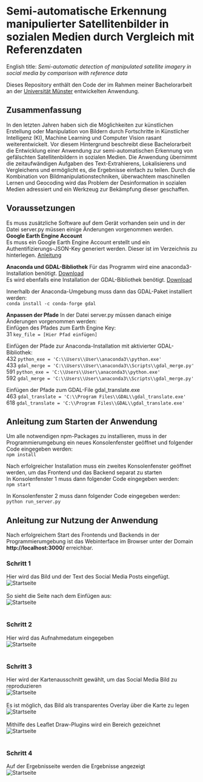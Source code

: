 # Semi-automatische Erkennung manipulierter Satellitenbilder in sozialen Medien durch Vergleich mit Referenzdaten
English title: _Semi-automatic detection of manipulated satellite imagery in social media by comparison with reference data_

Dieses Repository enthält den Code der im Rahmen meiner Bachelorarbeit an der [Universität Münster](https://www.uni-muenster.de/Geoinformatics/) entwickelten Anwendung.
## Zusammenfassung
In den letzten Jahren haben sich die Möglichkeiten zur künstlichen Erstellung oder Manipulation von Bildern durch Fortschritte in Künstlicher Intelligenz (KI), Machine Learning und Computer Vision rasant weiterentwickelt. Vor diesem Hintergrund beschreibt diese Bachelorarbeit die Entwicklung einer Anwendung zur semi-automatischen Erkennung von gefälschten Satellitenbildern in sozialen Medien. Die Anwendung übernimmt die zeitaufwändigen Aufgaben des Text-Extrahierens, Lokalisierens und Vergleichens und ermöglicht es, die Ergebnisse einfach zu teilen. Durch die Kombination von Bildmanipulationstechniken, überwachtem maschinellen Lernen und Geocoding wird das Problem der Desinformation in sozialen Medien adressiert und ein Werkzeug zur Bekämpfung dieser geschaffen.

## Voraussetzungen
Es muss zusätzliche Software auf dem Gerät vorhanden sein und in der Datei server.py müssen einige Änderungen vorgenommen werden.  
**Google Earth Engine Account**  
Es muss ein Google Earth Engine Account erstellt und ein Authentifizierungs-JSON-Key generiert werden. Dieser ist im Verzeichnis zu hinterlegen. [Anleitung](https://developers.google.com/earth-engine/guides/app_key)


**Anaconda und GDAL-Bibliothek**
Für das Programm wird eine anaconda3-Installation benötigt. [Download](https://www.anaconda.com/download)  
Es wird ebenfalls eine Installation der GDAL-Bibliothek benötigt. [Download](https://gdal.org/download.html)  

Innerhalb der Anaconda-Umgebung muss dann das GDAL-Paket installiert werden:  
```conda install -c conda-forge gdal```


**Anpassen der Pfade**
In der Datei server.py müssen danach einige Änderungen vorgenommen werden:  
Einfügen des Pfades zum Earth Engine Key:  
31 ```key_file = [Hier Pfad einfügen]```  

Einfügen der Pfade zur Anaconda-Installation mit aktivierter GDAL-Bibliothek:  
432 ```python_exe = 'C:\\Users\\User\\anaconda3\\python.exe'```  
433 ```gdal_merge = 'C:\\Users\\User\\anaconda3\\Scripts\\gdal_merge.py'```  
591 ```python_exe = 'C:\\Users\\User\\anaconda3\\python.exe'```  
592 ```gdal_merge = 'C:\\Users\\User\\anaconda3\\Scripts\\gdal_merge.py'```  

Einfügen der Pfade zum GDAL-File gdal_translate.exe  
463 ```gdal_translate = 'C:\\Program Files\\GDAL\\gdal_translate.exe'```  
618 ```gdal_translate = 'C:\\Program Files\\GDAL\\gdal_translate.exe'```  
            

## Anleitung zum Starten der Anwendung
Um alle notwendigen npm-Packages zu installieren, muss in der Programmierumgebung ein neues Konsolenfenster geöffnet und folgender Code eingegeben werden:  
```npm install```

Nach erfolgreicher Installation muss ein zweites Konsolenfenster geöffnet werden, um das Frontend und das Backend separat zu starten  
In Konsolenfenster 1 muss dann folgender Code eingegeben werden:  
```npm start```

In Konsolenfenster 2 muss dann folgender Code eingegeben werden:  
```python run_server.py```

## Anleitung zur Nutzung der Anwendung
Nach erfolgreichem Start des Frontends und Backends in der Programmierumgebung ist das Webinterface im Browser unter der Domain **http://localhost:3000/** erreichbar.

### Schritt 1
Hier wird das Bild und der Text des Social Media Posts eingefügt.
<br>
![Startseite](readMeImages/1.png)
<br>
<br>
So sieht die Seite nach dem Einfügen aus:
<br>
![Startseite](readMeImages/2.png)
<br>
<br>
### Schritt 2
Hier wird das Aufnahmedatum eingegeben
<br>
![Startseite](readMeImages/4.png)
<br>
<br>
### Schritt 3
Hier wird der Kartenausschnitt gewählt, um das Social Media Bild zu reproduzieren
<br>
![Startseite](readMeImages/5.png)
<br>
<br>
Es ist möglich, das Bild als transparentes Overlay über die Karte zu legen
<br>
![Startseite](readMeImages/6.png)
<br>
<br>
Mithilfe des Leaflet Draw-Plugins wird ein Bereich gezeichnet
<br>
![Startseite](readMeImages/7.png)
<br>
<br>
### Schritt 4
Auf der Ergebnisseite werden die Ergebnisse angezeigt
<br>
![Startseite](readMeImages/8.png)
